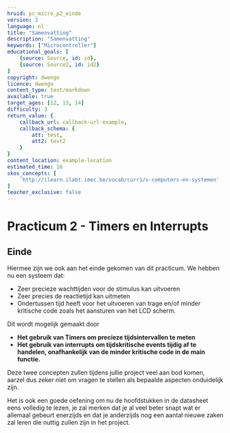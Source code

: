 ```yaml
---
hruid: pc_micro_p2_einde
version: 3
language: nl
title: "Samenvatting"
description: "Samenvatting"
keywords: ["Microcontroller"]
educational_goals: [
    {source: Source, id: id}, 
    {source: Source2, id: id2}
]
copyright: dwengo
licence: dwengo
content_type: text/markdown
available: true
target_ages: [12, 13, 14]
difficulty: 3
return_value: {
    callback_url: callback-url-example,
    callback_schema: {
        att: test,
        att2: test2
    }
}
content_location: example-location
estimated_time: 10
skos_concepts: [
    'http://ilearn.ilabt.imec.be/vocab/curr1/s-computers-en-systemen'
]
teacher_exclusive: false
---
```

# Practicum 2 - Timers en Interrupts

## Einde

Hiermee zijn we ook aan het einde gekomen van dit practicum. We hebben nu een systeem dat:

* Zeer precieze wachttijden voor de stimulus kan uitvoeren
* Zeer precies de reactietijd kan uitmeten
* Ondertussen tijd heeft voor het uitvoeren van trage en/of minder kritische code zoals het aansturen van het LCD scherm.

Dit wordt mogelijk gemaakt door

* **Het gebruik van Timers om precieze tijdsintervallen te meten**
* **Het gebruik van interrupts om tijdskritische events tijdig af te handelen, onafhankelijk van de minder kritische code in de main functie.**

Deze twee concepten zullen tijdens jullie project veel aan bod komen, aarzel dus zeker niet om vragen te stellen als bepaalde aspecten onduidelijk zijn.

Het is ook een goede oefening om nu de hoofdstukken in de datasheet eens volledig te lezen, je zal merken dat je al veel beter snapt wat er allemaal gebeurt enerzijds en dat je anderzijds nog een aantal nieuwe zaken zal leren die nuttig zullen zijn in het project.